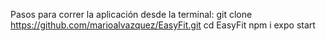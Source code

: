 Pasos para correr la aplicación
desde la terminal: 
git clone https://github.com/marioalvazquez/EasyFit.git
cd EasyFit
npm i
expo start
